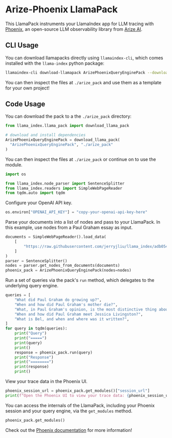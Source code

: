 # Arize-Phoenix LlamaPack

This LlamaPack instruments your LlamaIndex app for LLM tracing with [Phoenix](https://github.com/Arize-ai/phoenix), an open-source LLM observability library from [Arize AI](https://phoenix.arize.com/).

## CLI Usage

You can download llamapacks directly using `llamaindex-cli`, which comes installed with the `llama-index` python package:

```bash
llamaindex-cli download-llamapack ArizePhoenixQueryEnginePack --download-dir ./arize_pack
```

You can then inspect the files at `./arize_pack` and use them as a template for your own project!

## Code Usage

You can download the pack to a the `./arize_pack` directory:

```python
from llama_index.llama_pack import download_llama_pack

# download and install dependencies
ArizePhoenixQueryEnginePack = download_llama_pack(
  "ArizePhoenixQueryEnginePack", "./arize_pack"
)
```

You can then inspect the files at `./arize_pack` or continue on to use the module.


```python
import os

from llama_index.node_parser import SentenceSplitter
from llama_index.readers import SimpleWebPageReader
from tqdm.auto import tqdm
```

Configure your OpenAI API key.


```python
os.environ["OPENAI_API_KEY"] = "copy-your-openai-api-key-here"
```

Parse your documents into a list of nodes and pass to your LlamaPack. In this example, use nodes from a Paul Graham essay as input.


```python
documents = SimpleWebPageReader().load_data(
    [
        "https://raw.githubusercontent.com/jerryjliu/llama_index/adb054429f642cc7bbfcb66d4c232e072325eeab/examples/paul_graham_essay/data/paul_graham_essay.txt"
    ]
)
parser = SentenceSplitter()
nodes = parser.get_nodes_from_documents(documents)
phoenix_pack = ArizePhoenixQueryEnginePack(nodes=nodes)
```

Run a set of queries via the pack's `run` method, which delegates to the underlying query engine.


```python
queries = [
    "What did Paul Graham do growing up?",
    "When and how did Paul Graham's mother die?",
    "What, in Paul Graham's opinion, is the most distinctive thing about YC?",
    "When and how did Paul Graham meet Jessica Livingston?",
    "What is Bel, and when and where was it written?",
]
for query in tqdm(queries):
    print("Query")
    print("=====")
    print(query)
    print()
    response = phoenix_pack.run(query)
    print("Response")
    print("========")
    print(response)
    print()
```

View your trace data in the Phoenix UI.


```python
phoenix_session_url = phoenix_pack.get_modules()["session_url"]
print(f"Open the Phoenix UI to view your trace data: {phoenix_session_url}")
```

You can access the internals of the LlamaPack, including your Phoenix session and your query engine, via the `get_modules` method.


```python
phoenix_pack.get_modules()
```

Check out the [Phoenix documentation](https://docs.arize.com/phoenix/) for more information!
